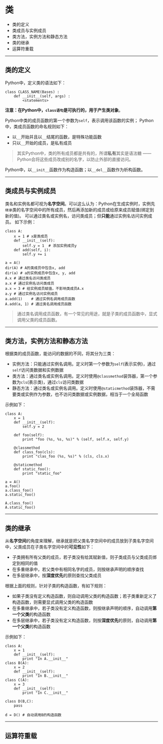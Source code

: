 # 类

+ 类的定义
+ 类成员与实例成员
+ 类方法，实例方法和静态方法
+ 类的继承
+ 运算符重载

--------------------------------------------------------------------------------
## 类的定义

Python中，定义类的语法如下：
```
class CLASS_NAME(Bases) :
	def __init__(self, args) :
		<statements>
```
**注意：**在Python中，`class语句`是可执行的，用于产生**类对象**。

Python中类的成员函数的第一个参数为`self`，表示调用该函数的实例； Python中，类成员函数的命名规则如下：
+ 以`__`开始并且以`__`结尾的函数，是特殊功能函数
+ 只以`__`开始的成员，是私有成员

> 其实Python中，类的所有成员都是共有的，所谓**私有**其实是语法糖 —— Python会将这些成员改成别的名字，以防止外部的直接访问。

Python中，以`__init__`函数作为构造函数；以`__del__`函数作为析构函数。

--------------------------------------------------------------------------------
## 类成员与实例成员

类名和实例名都可视为**名字空间**。可以这么认为：Python在生成实例时，实例先`继承`类的名字空间中的所有成员，然后再添加新的成员或给原来成员赋值(绑定到新的值)。 可以通过类名或实例名，访问类成员；但**只能**通过实例名访问实例成员。
如下示例：
```
class A:
	x = 1 # x是类成员
	def __init__(self):
		self.y = 1	# 添加实例成员y
	def add(self, i):
		self.y += i 

a = A()
dir(A) # A的类成员中包含x, add
dir(a) # a的实例成员中包含x, y, add
A.x # 通过类名访问类成员
a.x # 通过实例名访问类成员
a.x = 3 # 给实例成员赋值，不影响类成员A.x
a.y # 通过实例名访问实例成员
a.add(1)	# 通过实例名调用成员函数
A.add(a, 1) # 通过类名调用成员函数
```
> 通过类名调用成员函数，有一个常见的用途，就是子类的成员函数中，显式调用父类的成员函数。

--------------------------------------------------------------------------------
## 类方法，实例方法和静态方法

根据类的成员函数，能访问的数据的不同，将其分为三类：
+ 实例方法：只能通过实例名调用。定义时第一个参数为`self`(表示实例)，通过`self`访问类数据和实例数据
+ 类方法：通过类名或实例名调用。定义时使用`@classmethod`装饰器，第一个参数为`cls`(表示类)，通过`cls`访问类数据
+ 静态方法：通过类名或实例名调用。定义时使用`@staticmethod`装饰器，不需要类或实例作为参数，也不访问类数据或实例数据，相当于一个全局函数

示例如下：
```
class A:
	x = 1
	def __init__(self):
		self.y = 2	

	def foo(self):
		print "foo (%s, %s, %s)" % (self, self.x, self.y)

	@classmethod
	def class_foo(cls):
		print "clas_foo (%s, %s)" % (cls, cls.x)

	@staticmethod
	def static_foo():
		print "static_foo"

a = A()
a.foo()
a.class_foo()
a.static_foo()

A.class_foo()
A.static_foo()

```

--------------------------------------------------------------------------------
## 类的继承

从**名字空间**的角度来理解，继承就是把父类名字空间中的成员放到子类名字空间中，父类成员在子类名字空间中的**可见性**如下：
+ 子类拥有所有父类的成员，若子类没有给其赋新值，则子类成员与父类成员绑定到相同的值
+ 在多重继承中，若父类中有相同名字的成员，则按继承声明的顺序查找
+ 在多层继承中，按**深度优先**的原则查找父类成员

根据上面的规则，针对子类的构造函数，有如下规则：
+ 如果子类没有定义构造函数，则自动调用父类的构造函数；若子类重新定义了构造函数，则需要显式调用父类的构造函数
+ 在多重继承中，若子类没有定义构造函数，则按继承声明的顺序，自动调用**第一个父类**的构造函数
+ 在多层继承中，若子类没有定义构造函数，则按**深度优先**的原则，自动调用**第一个父类**的构造函数

示例如下：
```
class A:
	x = 1
	def __init__(self):
		print "In A.__init__"
class B(A):
	x = 2
	def __init__(self):
		print "In B.__init__"
class C(A):
	x = 3
	def __init__(self):
		print "In C.__init__"

class D(B,C):
	pass

d = D() # 自动调用B的构造函数
```
--------------------------------------------------------------------------------
## 运算符重载


